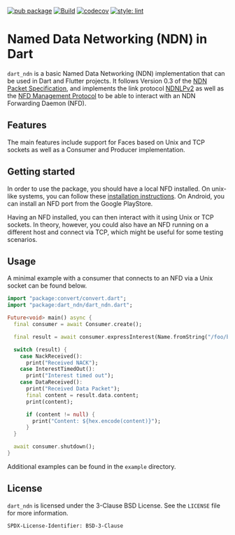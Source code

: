 [![pub package](https://img.shields.io/pub/v/dart_ndn.svg)](https://pub.dev/packages/dart_ndn)
[![Build](https://github.com/hsel-netsys/dart_ndn/actions/workflows/ci.yml/badge.svg)](https://github.com/hsel-netsys/dart_ndn/actions/workflows/ci.yml)
[![codecov](https://codecov.io/gh/hsel-netsys/dart_ndn/branch/main/graph/badge.svg?token=76OBNOVL60)](https://codecov.io/gh/hsel-netsys/dart_ndn)
[![style: lint](https://img.shields.io/badge/style-lint-4BC0F5.svg)](https://pub.dev/packages/lint)

# Named Data Networking (NDN) in Dart

`dart_ndn` is a basic Named Data Networking (NDN) implementation that can be
used in Dart and Flutter projects.
It follows Version 0.3 of the [NDN Packet Specification], and implements the
link protocol [NDNLPv2] as well as the [NFD Management Protocol] to be able
to interact with an NDN Forwarding Daemon (NFD).

[NDN Packet Specification]: https://docs.named-data.net/NDN-packet-spec/0.3/
[NDNLPv2]: https://redmine.named-data.net/projects/nfd/wiki/NDNLPv2
[NFD Management Protocol]: https://redmine.named-data.net/projects/nfd/wiki/Management

## Features

The main features include support for Faces based on Unix and TCP sockets
as well as a Consumer and Producer implementation.

## Getting started

In order to use the package, you should have a local NFD installed.
On unix-like systems, you can follow these [installation instructions].
On Android, you can install an NFD port from the Google PlayStore.
<!-- TODO: What about iOS? -->

[installation instructions]: https://docs.named-data.net/NFD/current/INSTALL.html
[Google PlayStore]: https://play.google.com/store/apps/details?id=net.named_data.nfd

Having an NFD installed, you can then interact with it using Unix or TCP
sockets.
In theory, however, you could also have an NFD running on a different host
and connect via TCP, which might be useful for some testing scenarios.

## Usage

A minimal example with a consumer that connects to an NFD via a Unix socket can
be found below.

```dart
import "package:convert/convert.dart";
import "package:dart_ndn/dart_ndn.dart";

Future<void> main() async {
  final consumer = await Consumer.create();

  final result = await consumer.expressInterest(Name.fromString("/foo/bar"));

  switch (result) {
    case NackReceived():
      print("Received NACK");
    case InterestTimedOut():
      print("Interest timed out");
    case DataReceived():
      print("Received Data Packet");
      final content = result.data.content;
      print(content);

      if (content != null) {
        print("Content: ${hex.encode(content)}");
      }
  }

  await consumer.shutdown();
}
```

Additional examples can be found in the `example` directory.

## License

`dart_ndn` is licensed under the 3-Clause BSD License.
See the `LICENSE` file for more information.

    SPDX-License-Identifier: BSD-3-Clause
